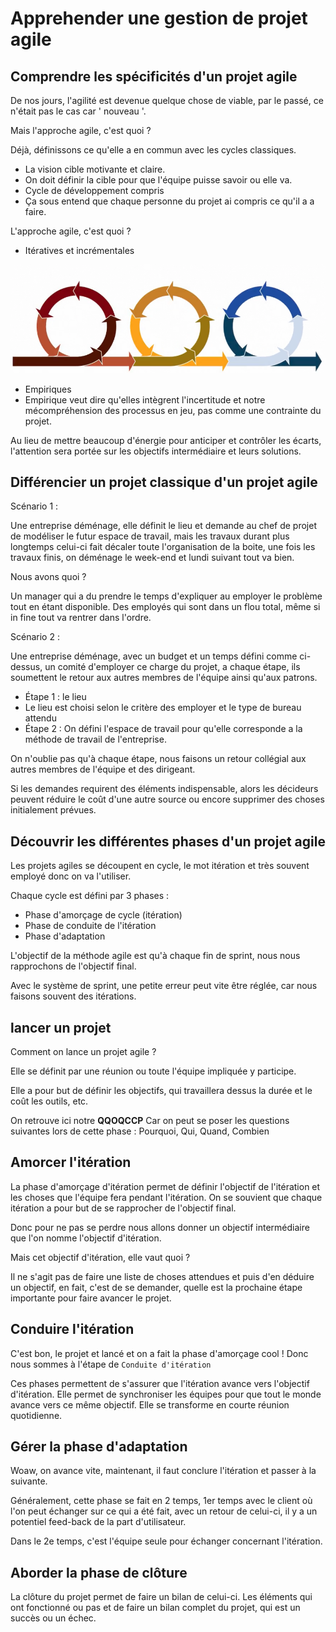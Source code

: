 # Apprehender une gestion de projet agile

## Comprendre les spécificités d'un projet agile

De nos jours, l'agilité est devenue quelque chose de viable, par le passé, ce n'était pas le cas car ' nouveau '.

Mais l'approche agile, c'est quoi ?

Déjà, définissons ce qu'elle a en commun avec les cycles classiques.

- La vision cible motivante et claire.
- On doit définir la cible pour que l'équipe puisse savoir ou elle va.
- Cycle de développement compris
- Ça sous entend que chaque personne du projet ai compris ce qu'il a a faire.

L'approche agile, c'est quoi ?

- Itératives et incrémentales

![agile](img/agile1.png)

- Empiriques
- Empirique veut dire qu'elles intègrent l'incertitude et notre mécompréhension des processus en jeu, pas comme une contrainte du projet.

Au lieu de mettre beaucoup d'énergie pour anticiper et contrôler les écarts, l'attention sera portée sur les objectifs intermédiaire et leurs solutions.

## Différencier un projet classique d'un projet agile

Scénario 1 :

Une entreprise déménage, elle définit le lieu et demande au chef de projet de modéliser le futur espace de travail, mais les travaux durant plus longtemps celui-ci fait décaler toute l'organisation de la boite, une fois les travaux finis, on déménage le week-end et lundi suivant tout va bien.

Nous avons quoi ?

Un manager qui a du prendre le temps d'expliquer au employer le problème tout en étant disponible. Des employés qui sont dans un flou total, même si in fine tout va rentrer dans l'ordre.

Scénario 2 :

Une entreprise déménage, avec un budget et un temps défini comme ci-dessus, un comité d'employer ce charge du projet, a chaque étape, ils soumettent le retour aux autres membres de l'équipe ainsi qu'aux patrons.
- Étape 1 : le lieu
- Le lieu est choisi selon le critère des employer et le type de bureau attendu
- Étape 2 : On défini l'espace de travail pour qu'elle corresponde a la méthode de travail de l'entreprise.

On n'oublie pas qu'à chaque étape, nous faisons un retour collégial aux autres membres de l'équipe et des dirigeant.

Si les demandes requirent des éléments indispensable, alors les décideurs peuvent réduire le coût d'une autre source ou encore supprimer des choses initialement prévues.

## Découvrir les différentes phases d'un projet agile

Les projets agiles se découpent en cycle, le mot itération et très souvent employé donc on va l'utiliser.

Chaque cycle est défini par 3 phases :

- Phase d'amorçage de cycle (itération)
- Phase de conduite de l'itération
- Phase d'adaptation

L'objectif de la méthode agile est qu'à chaque fin de sprint, nous nous rapprochons de l'objectif final.

Avec le système de sprint, une petite erreur peut vite être réglée, car nous faisons souvent des itérations.

## lancer un projet

Comment on lance un projet agile ?

Elle se définit par une réunion ou toute l'équipe impliquée y participe.

Elle a pour but de définir les objectifs, qui travaillera dessus la durée et le coût les outils, etc.

On retrouve ici notre **QQOQCCP** Car on peut se poser les questions suivantes lors de cette phase : Pourquoi, Qui, Quand, Combien

## Amorcer l'itération

La phase d'amorçage d'itération permet de définir l'objectif de l'itération et les choses que l'équipe fera pendant l'itération. On se souvient que chaque itération a pour but de se rapprocher de l'objectif final.

Donc pour ne pas se perdre nous allons donner un objectif intermédiaire que l'on nomme l'objectif d'itération.

Mais cet objectif d'itération, elle vaut quoi ?

Il ne s'agit pas de faire une liste de choses attendues et puis d'en déduire un objectif, en fait, c'est de se demander, quelle est la prochaine étape importante pour faire avancer le projet.

## Conduire l'itération

C'est bon, le projet et lancé et on a fait la phase d'amorçage cool ! Donc nous sommes à l'étape de `Conduite d'itération`

Ces phases permettent de s'assurer que l'itération avance vers l'objectif d'itération.
Elle permet de synchroniser les équipes pour que tout le monde avance vers ce même objectif. Elle se transforme en courte réunion quotidienne.

## Gérer la phase d'adaptation

Woaw, on avance vite, maintenant, il faut conclure l'itération et passer à la suivante.

Généralement, cette phase se fait en 2 temps, 1er temps avec le client où l'on peut échanger sur ce qui a été fait, avec un retour de celui-ci, il y a un potentiel feed-back de la part d'utilisateur.

Dans le 2e temps, c'est l'équipe seule pour échanger concernant l'itération.

## Aborder la phase de clôture

La clôture du projet permet de faire un bilan de celui-ci. Les éléments qui ont fonctionné ou pas et de faire un bilan complet du projet, qui est un succès ou un échec. 